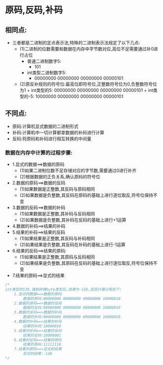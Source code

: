 # 原码,反码,补码

## 相同点:

+ 三者都是二进制的定点表示法,特殊的二进制表示法规定了以下几点:
    + (1)二进制的位数需要和数据在内存中字节数对应,高位不足需要通过补0进行占位
        + 普通二进制数字5:
            + 101
        + int类型二进制数字5:
            + 00000000 00000000 00000000 00000101
    + (2)原反补规则的符号位:最高位即符号位,正整数符号位为0,负整数符号位为1
            + int类型的5:
      					00000000 00000000 00000000 00000101
            + int类型的-5:
      					10000000 00000000 00000000 00000101
## 不同点:
+ 原码:计算机显式数据的二进制形式
+ 补码:计算机中一切计算都拿数据的补码进行计算
+ 反码:将原码和补码进行相互转换的中间量



### 数据在内存中计算的过程步骤:

+  1.显式的数据\==>数据的原码
    + (1)如果二进制位数不足存储对应的字节数,需要通过0进行补齐
    + (2)根据数据的正负关系,确认原码的符号位
+  2.数据的原码\==>数据的反码
    + (1)如果数据是正整数,其反码与原码相同
    + (2)如果数据是负整数,其反码在原码的基础上进行逐位取反,符号位保持不变
+  3.数据的反码\==>数据的补码
    + (1)如果数据是正整数,其补码与反码相同
    + (2)如果数据是负整数,其补码在反码的基础上进行+1运算
+  4.数据的补码\==>结果的补码
+  5.结果的补码\==>结果的反码
    + (1)如果结果是正整数,其反码与补码相同
    + (2)如果结果是负整数,其反码在补码的基础上进行-1运算
+  6.结果的反码\==>结果的原码:
    + (1)如果结果是正整数,其原码与反码相同
    + (2)如果结果是负整数,其原码在反码的基础上进行逐位取反,符号位保持不变
+  7.结果的原码\==>显式的结果

```java
/*
int类型的130,强制转换byte类型后,结果为-126,底层计算过程如下:
	1.显式的数据==>数据的原码
		数据的原码:00000000 00000000 00000000 10000010
	2.数据的原码==>数据的反码
		数据的反码:00000000 00000000 00000000 10000010
	3.数据的反码==>数据的补码
		数据的补码:00000000 00000000 00000000 10000010
	4.数据的补码==>结果的补码
		结果的补码:10000010
	5.结果的补码==>结果的反码
		结果的反码:10000001
	6.结果的反码==>结果的原码
		结果的原码:11111110
	7.结果的原码==>显式的结果
		显式的结果:-126
*/
```

